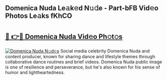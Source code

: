## Domenica Nuda Le𝚊k𝚎d N𝚞𝚍e - Part-bFB Vid𝚎o Photos Le𝚊ks fKhCO

# <h2><a href="http://fbf7co.evod.top/?m=Domenica+Nuda">🔗 👉🔴 Domenica Nuda Vid𝚎o Ph𝚘t𝚘s</a></h2>

[![Domenica Nuda N𝚞d𝚎s](https://i.imgur.com/8V9OHl7.gif)](http://fbf7co.evod.top/?m=Domenica+Nuda)
Social media celebrity Domenica Nuda and content producer, known for sharing dance and lifestyle themes through collaborative dance routines and brief videos. Domenica Nuda public image is one of resilience and perseverance, but he's also known for his sense of humor and lightheartedness. 
